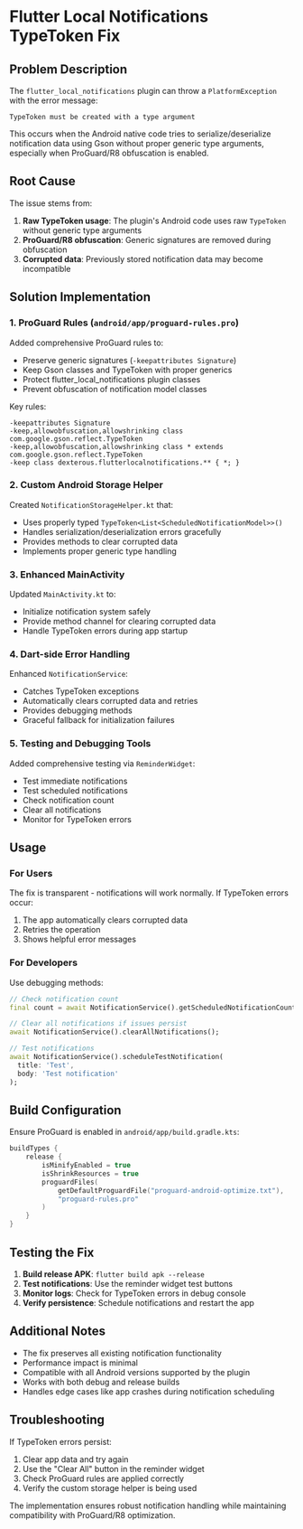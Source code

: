 # Flutter Local Notifications TypeToken Fix

## Problem Description

The `flutter_local_notifications` plugin can throw a `PlatformException` with the error message:
```
TypeToken must be created with a type argument
```

This occurs when the Android native code tries to serialize/deserialize notification data using Gson without proper generic type arguments, especially when ProGuard/R8 obfuscation is enabled.

## Root Cause

The issue stems from:
1. **Raw TypeToken usage**: The plugin's Android code uses raw `TypeToken` without generic type arguments
2. **ProGuard/R8 obfuscation**: Generic signatures are removed during obfuscation
3. **Corrupted data**: Previously stored notification data may become incompatible

## Solution Implementation

### 1. ProGuard Rules (`android/app/proguard-rules.pro`)

Added comprehensive ProGuard rules to:
- Preserve generic signatures (`-keepattributes Signature`)
- Keep Gson classes and TypeToken with proper generics
- Protect flutter_local_notifications plugin classes
- Prevent obfuscation of notification model classes

Key rules:
```proguard
-keepattributes Signature
-keep,allowobfuscation,allowshrinking class com.google.gson.reflect.TypeToken
-keep,allowobfuscation,allowshrinking class * extends com.google.gson.reflect.TypeToken
-keep class dexterous.flutterlocalnotifications.** { *; }
```

### 2. Custom Android Storage Helper

Created `NotificationStorageHelper.kt` that:
- Uses properly typed `TypeToken<List<ScheduledNotificationModel>>()`
- Handles serialization/deserialization errors gracefully
- Provides methods to clear corrupted data
- Implements proper generic type handling

### 3. Enhanced MainActivity

Updated `MainActivity.kt` to:
- Initialize notification system safely
- Provide method channel for clearing corrupted data
- Handle TypeToken errors during app startup

### 4. Dart-side Error Handling

Enhanced `NotificationService`:
- Catches TypeToken exceptions
- Automatically clears corrupted data and retries
- Provides debugging methods
- Graceful fallback for initialization failures

### 5. Testing and Debugging Tools

Added comprehensive testing via `ReminderWidget`:
- Test immediate notifications
- Test scheduled notifications
- Check notification count
- Clear all notifications
- Monitor for TypeToken errors

## Usage

### For Users
The fix is transparent - notifications will work normally. If TypeToken errors occur:
1. The app automatically clears corrupted data
2. Retries the operation
3. Shows helpful error messages

### For Developers
Use debugging methods:
```dart
// Check notification count
final count = await NotificationService().getScheduledNotificationCount();

// Clear all notifications if issues persist
await NotificationService().clearAllNotifications();

// Test notifications
await NotificationService().scheduleTestNotification(
  title: 'Test',
  body: 'Test notification'
);
```

## Build Configuration

Ensure ProGuard is enabled in `android/app/build.gradle.kts`:
```kotlin
buildTypes {
    release {
        isMinifyEnabled = true
        isShrinkResources = true
        proguardFiles(
            getDefaultProguardFile("proguard-android-optimize.txt"),
            "proguard-rules.pro"
        )
    }
}
```

## Testing the Fix

1. **Build release APK**: `flutter build apk --release`
2. **Test notifications**: Use the reminder widget test buttons
3. **Monitor logs**: Check for TypeToken errors in debug console
4. **Verify persistence**: Schedule notifications and restart the app

## Additional Notes

- The fix preserves all existing notification functionality
- Performance impact is minimal
- Compatible with all Android versions supported by the plugin
- Works with both debug and release builds
- Handles edge cases like app crashes during notification scheduling

## Troubleshooting

If TypeToken errors persist:
1. Clear app data and try again
2. Use the "Clear All" button in the reminder widget
3. Check ProGuard rules are applied correctly
4. Verify the custom storage helper is being used

The implementation ensures robust notification handling while maintaining compatibility with ProGuard/R8 optimization.
